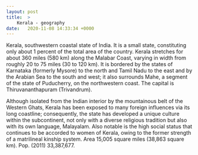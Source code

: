 ```yaml
---
layout: post
title:  >
    Kerala - geography
date:   2020-11-08 14:33:34 +0000
---
```



Kerala, southwestern coastal state of India. It is a small state, constituting only about 1 percent of the total area of the country. Kerala stretches for about 360 miles (580 km) along the Malabar Coast, varying in width from roughly 20 to 75 miles (30 to 120 km). It is bordered by the states of Karnataka (formerly Mysore) to the north and Tamil Nadu to the east and by the Arabian Sea to the south and west; it also surrounds Mahe, a segment of the state of Puducherry, on the northwestern coast. The capital is Thiruvananthapuram (Trivandrum).  

Although isolated from the Indian interior by the mountainous belt of the Western Ghats, Kerala has been exposed to many foreign influences via its long coastline; consequently, the state has developed a unique culture within the subcontinent, not only with a diverse religious tradition but also with its own language, Malayalam. Also notable is the high social status that continues to be accorded to women of Kerala, owing to the former strength of a matrilineal kinship system. Area 15,005 square miles (38,863 square km). Pop. (2011) 33,387,677.  

